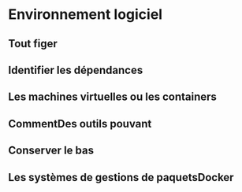 # Environnement logiciel
## Tout figer
## Identifier les dépendances
## Les machines virtuelles ou les containers
## CommentDes outils pouvant 
## Conserver le bas
## Les systèmes de gestions de paquetsDocker
